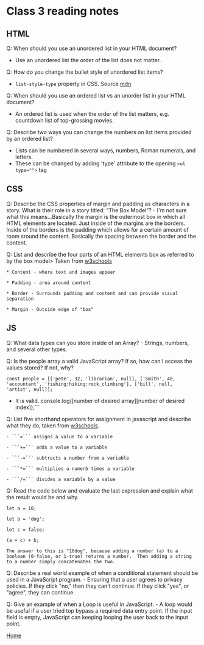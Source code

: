 # Class 3 reading notes

## HTML

Q: When should you use an unordered list in your HTML document?

- Use an unordered list the order of the list does not matter.

Q: How do you change the bullet style of unordered list items?

- ```list-style-type``` property in CSS.  Source [mdn](https://developer.mozilla.org/en-US/docs/Web/CSS/list-style-type)

Q: When should you use an ordered list vs an unorder list in your HTML document?

- An ordered list is used when the order of the list matters, e.g. countdown list of top-grossing movies.

Q: Describe two ways you can change the numbers on list items provided by an ordered list?

- Lists can be numbered in several ways, numbers, Roman numerals, and letters.
- These can be changed by adding 'type' attribute to the opening ```<ol type="">``` tag

## CSS

Q: Describe the CSS properties of margin and padding as characters in a story. What is their role in a story titled: “The Box Model”?
    - I'm not sure what this means...Basically the margin is the outermost box in which all HTML elements are located.  Just inside of the margins are the borders.  Inside of the borders is the padding which allows for a certain amount of room sround the content.  Basically the spacing between the border and the content.  

Q: List and describe the four parts of an HTML elements box as referred to by the box model> Taken from [w3schools](https://www.w3schools.com/css/css_boxmodel.asp)

    * Content - where text and images appear

    * Padding - area around content

    * Border - Surrounds padding and content and can provide visual separation

    * Margin - Outside edge of "box"

## JS

Q: What data types can you store inside of an Array?
    - Strings, numbers, and several other types.

Q: Is the people array a valid JavaScript array? If so, how can I access the values stored? If not, why?

 ```const people = [['pete', 32, 'librarian', null], ['Smith', 40, 'accountant', 'fishing:hiking:rock_climbing'], ['bill', null, 'artist', null]];```

- It is valid.  console.log([number of desired array][number of desired index]);```

Q: List five shorthand operators for assignment in javascript and describe what they do, taken from [w3schools](https://www.w3schools.com/js/js_assignment.asp).

    - ```=``` assigns a value to a variable

    - ```+=``` adds a value to a variable

    - ```-=``` subtracts a number from a variable

    - ```*=``` multiplies a numerb times a variable

    - ```/=``` divides a variable by a value

Q: Read the code below and evaluate the last expression and explain what the result would be and why.

 ```let a = 10;```

 ```let b = 'dog';```

 ```let c = false;```

 ```(a + c) + b;```

    The answer to this is "10dog", because adding a number (a) to a boolean (0-false, or 1-true) returns a number.  Then adding a string to a number simply concatenates the two.  

Q: Describe a real world example of when a conditional statement should be used in a JavaScript program.
    - Ensuring that a user agrees to privacy policies.  If they click "no," then they can't continue.  If they click "yes", or "agree", they can continue.  

Q: Give an example of when a Loop is useful in JavaScript.
    - A loop would be useful if a user tried top bypass a required data entry point. If the input field is empty, JavaScript can keeping looping the user back to the input point.

[Home](README.md)
